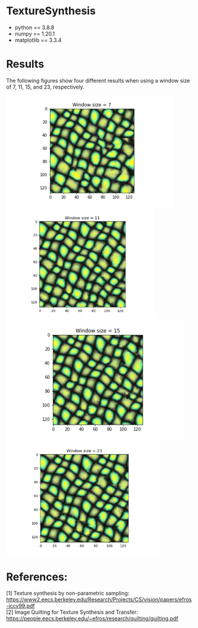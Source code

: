 # TextureSynthesis

- python == 3.8.8
- numpy == 1.20.1
- matplotlib == 3.3.4


# Results
The following figures show four different results when using a window size of 7, 11, 15, and 23, respectively.

<img src="./results/part1_7x7.png" width=450> <img src="./results/part1_11x11.png" width=400> <img src="./results/part1_15x15.png" width=480> <img src="./results/part1_23x23.png" width=410>  


# References:
[1] Texture synthesis by non-parametric sampling: https://www2.eecs.berkeley.edu/Research/Projects/CS/vision/papers/efros-iccv99.pdf  
[2] Image Quilting for Texture Synthesis and Transfer: https://people.eecs.berkeley.edu/~efros/research/quilting/quilting.pdf
